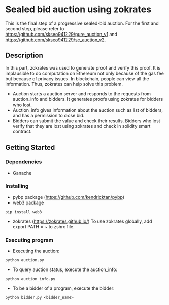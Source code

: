 # Sealed bid auction using zokrates
This is the final step of a progressive sealed-bid auction. For the first and second step, please refer to https://github.com/skseo941229/pure_auction_v1 and https://github.com/skseo941229/sc_auction_v2.   

## Description

In this part, zokrates was used to generate proof and verify this proof. It is implausible to do computation on Ethereum not only because of the gas fee but because of privacy issues. In blockchain, people can view all the information. Thus, zokrates can help solve this problem.  

- Auction starts a auction server and responds to the requests from auction_info and bidders. It generates proofs using zokrates for bidders who lost. 
- Auction_info gives information about the auction such as list of bidders, and has a permission to close bid.
- Bidders can submit the value and check their results. Bidders who lost verify that they are lost using zokrates and check in solidity smart contract. 


## Getting Started

### Dependencies

* Ganache

### Installing

* pybp package (https://github.com/kendricktan/pybp)
* web3 package
```
pip install web3
```
* zokrates (https://zokrates.github.io/) 
  To use zokrates globally, add export PATH = ~ to zshrc file. 

### Executing program
* Executing the auction: 
```
python auction.py
```

* To query auction status, execute the auction_info:
```
python auction_info.py
```

* To be a bidder of a program, execute the bidder:
```
python bidder.py <bidder_name>
```
